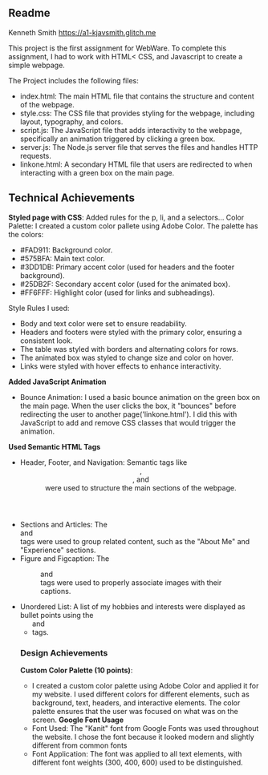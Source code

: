 
Readme  
---

Kenneth Smith
https://a1-kjavsmith.glitch.me

This project is the first assignment for WebWare. To complete this assignment, I had to work with HTML< CSS, and Javascript to create a simple webpage. 

The Project includes the following files:
- index.html: The main HTML file that contains the structure and content of the webpage.
- style.css: The CSS file that provides styling for the webpage, including layout, typography, and colors.
- script.js: The JavaScript file that adds interactivity to the webpage, specifically an animation triggered by clicking a green box.
- server.js: The Node.js server file that serves the files and handles HTTP requests.
- linkone.html: A secondary HTML file that users are redirected to when interacting with a green box on the main page.

## Technical Achievements
**Styled page with CSS**: Added rules for the p, li, and a selectors...
Color Palette: I created a custom color pallete using Adobe Color. The palette has the colors:
- #FAD911: Background color.
- #575BFA: Main text color.
- #3DD1DB: Primary accent color (used for headers and the footer background).
- #25DB2F: Secondary accent color (used for the animated box).
- #FF6FFF: Highlight color (used for links and subheadings).
  
Style Rules I used:
- Body and text color were set to ensure readability.
- Headers and footers were styled with the primary color, ensuring a consistent look.
- The table was styled with borders and alternating colors for rows.
- The animated box was styled to change size and color on hover.
- Links were styled with hover effects to enhance interactivity.

**Added JavaScript Animation**
- Bounce Animation: I used a basic bounce animation on the green box on the main page. When the user clicks the box, it "bounces" before redirecting the user to another page('linkone.html'). I did this with JavaScript to add and remove CSS classes that would trigger the animation.

**Used Semantic HTML Tags**
- Header, Footer, and Navigation: Semantic tags like <header>, <footer>, and <nav> were used to structure the main sections of the webpage.
- Sections and Articles: The <section> and <article> tags were used to group related content, such as the "About Me" and "Experience" sections.
- Figure and Figcaption: The <figure> and <figcaption> tags were used to properly associate images with their captions.
- Unordered List: A list of my hobbies and interests were displayed as bullet points using the <ul> and <li> tags.

### Design Achievements
**Custom Color Palette (10 points)**:
- I created a custom color palette using Adobe Color and applied it for my website. I used different colors for different elements, such as background, text, headers, and interactive elements. The color palette ensures that the user was focused on what was on the screen. 
**Google Font Usage**
- Font Used: The "Kanit" font from Google Fonts was used throughout the website. I chose the font because it looked modern and slightly different from common fonts 
- Font Application: The font was applied to all text elements, with different font weights (300, 400, 600) used to be distinguished. 
  
  